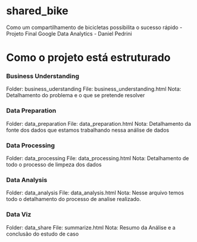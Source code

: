 # shared_bike
Como um compartilhamento de bicicletas possibilita o sucesso rápido - Projeto Final Google Data Analytics - Daniel Pedrini

# Como o projeto está estruturado

### Business Understanding
Folder: business_uderstanding
File: business_understanding.html
Nota: Detalhamento do problema e o que se pretende resolver

### Data Preparation
Folder: data_preparation
File: data_preparation.html
Nota: Detalhamento da fonte dos dados que estamos trabalhando nessa análise de dados

### Data Processing
Folder: data_processing
File: data_processing.html
Nota: Detalhamento de todo o processo de limpeza dos dados

### Data Analysis
Folder: data_analysis
File: data_analysis.html
Nota: Nesse arquivo temos todo o detalhamento do processo de analise realizado. 

### Data Viz
Folder: data_share
File: summarize.html
Nota: Resumo da Análise e a conclusão do estudo de caso